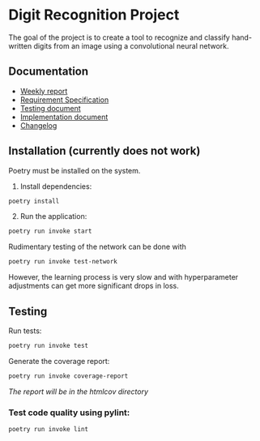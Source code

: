 # Digit Recognition Project
The goal of the project is to create a tool to recognize and classify hand-written digits from an image using a convolutional neural network.

## Documentation
- [Weekly report](https://github.com/jooniku/digit_recognition_project/blob/main/Documentation/Weekly_reports/week_6.md)
- [Requirement Specification](https://https://github.com/jooniku/digit_recognition_project/)
- [Testing document](https://github.com/jooniku/digit_recognition_project/blob/main/Documentation/testing_document.md)
- [Implementation document](https://github.com/jooniku/digit_recognition_project/blob/main/Documentation/implementation_document.md)
- [Changelog](https://github.com/jooniku/digit_recognition_project/blob/main/Documentation/changelog.md)

## Installation (currently does not work)
Poetry must be installed on the system.

1. Install dependencies:
```bash
poetry install
```
2. Run the application:
```bash
poetry run invoke start
```
Rudimentary testing of the network can be done with
```bash
poetry run invoke test-network
```
However, the learning process is very slow and with hyperparameter adjustments can get more significant drops in loss.


## Testing

Run tests:
```bash
poetry run invoke test
```
Generate the coverage report:
```bash
poetry run invoke coverage-report
```
_The report will be in the htmlcov directory_

### Test code quality using pylint:
```bash
poetry run invoke lint
```
